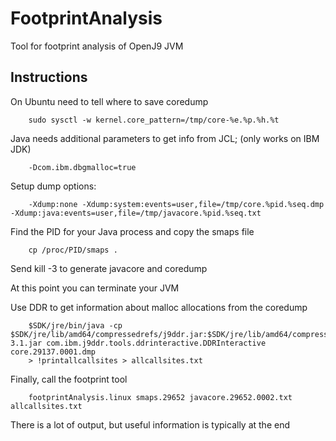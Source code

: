 # FootprintAnalysis
Tool for footprint analysis of OpenJ9 JVM

## Instructions

On Ubuntu need to tell where to save coredump

        sudo sysctl -w kernel.core_pattern=/tmp/core-%e.%p.%h.%t
        
Java needs additional parameters to get info from JCL; (only works on IBM JDK)

        -Dcom.ibm.dbgmalloc=true
        
Setup dump options:

        -Xdump:none -Xdump:system:events=user,file=/tmp/core.%pid.%seq.dmp -Xdump:java:events=user,file=/tmp/javacore.%pid.%seq.txt
        
Find the PID for your Java process and copy the smaps file

        cp /proc/PID/smaps .
        
Send kill -3 to generate javacore and coredump

At this point you can terminate your JVM

Use DDR to get information about malloc allocations from the coredump

        $SDK/jre/bin/java -cp $SDK/jre/lib/amd64/compressedrefs/j9ddr.jar:$SDK/jre/lib/amd64/compressedrefs/buildtools/asm-3.1.jar com.ibm.j9ddr.tools.ddrinteractive.DDRInteractive core.29137.0001.dmp
        > !printallcallsites > allcallsites.txt

Finally, call the footprint tool

        footprintAnalysis.linux smaps.29652 javacore.29652.0002.txt allcallsites.txt

There is a lot of output, but useful information is typically at the end

